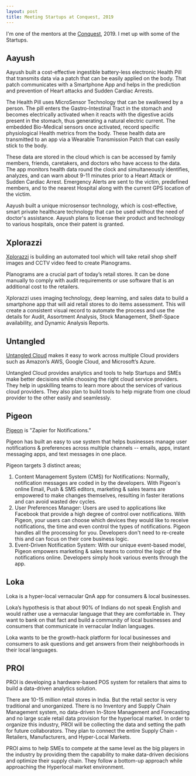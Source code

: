 ```yaml
---
layout: post
title: Meeting Startups at Conquest, 2019
---
```


I'm one of the mentors at the <a href="http://conquest.org.in/">Conquest</a>, 2019. I met up with some of the Startups.

## Aayush

Aayush built a cost-effective ingestible battery-less electronic Health Pill that transmits data via a patch that can be easily applied on the body. That patch communicates with a Smartphone App and helps in the prediction and prevention of Heart attacks and Sudden Cardiac Arrests.

The Health Pill uses MicroSensor Technology that can be swallowed by a person. The pill enters the Gastro-Intestinal Tract in the stomach and becomes electrically activated when it reacts with the digestive acids present in the stomach, thus generating a natural electric current. The embedded  Bio-Medical sensors once activated, record specific physiological Health metrics from the body. These health data are transmitted to an app via a Wearable Transmission Patch that can easily stick to the body.

These data are stored in the cloud which is can be accessed by family members, friends, caretakers, and doctors who have access to the data. The app monitors health data round the clock and simultaneously identifies, analyzes, and can warn about 9-11 minutes prior to a Heart Attack or Sudden Cardiac Arrest. Emergency Alerts are sent to the victim, predefined members, and to the nearest Hospital along with the current GPS location of the victim.

Aayush built a unique microsensor technology, which is cost-effective, smart private healthcare technology that can be used without the need of doctor's assistance. Aayush plans to license their product and technology to various hospitals, once their patent is granted.

## Xplorazzi

<a href="https://www.xplorazzi.com/">Xplorazzi</a> is building an automated tool which will take retail shop shelf images and CCTV video feed to create Planograms.

Planograms are a crucial part of today’s retail stores. It can be done manually to comply with audit requirements or use software that is an additional cost to the retailers.

Xplorazzi uses imaging technology, deep learning, and sales data to build a smartphone app that will aid retail stores to do items assessment. This will create a consistent visual record to automate the process and use the details for Audit, Assortment Analysis, Stock Management, Shelf-Space availability, and Dynamic Analysis Reports.

## Untangled 

<a href="https://untangled.cloud/">Untangled Cloud</a> makes it easy to work across multiple Cloud providers such as Amazon’s AWS, Google Cloud, and Microsoft’s Azure.

Untangled Cloud provides analytics and tools to help Startups and SMEs make better decisions while choosing the right cloud service providers. They help in upskilling teams to learn more about the services of various cloud providers. They also plan to build tools to help migrate from one cloud provider to the other easily and seamlessly. 

## Pigeon

<a href="https://pigeonapp.io/">Pigeon</a> is "Zapier for Notifications."

Pigeon has built an easy to use system that helps businesses manage user notifications & preferences across multiple channels -- emails, apps, instant messaging apps, and text messages in one place.

Pigeon targets 3 distinct areas;
<ol>
<li>Content Management System (CMS) for Notifications: Normally, notification messages are coded in by the developers. With Pigeon's online Email, Push  & SMS editors, marketing & sales teams are empowered to make changes themselves, resulting in faster iterations and can avoid wasted dev cycles.</li>
<li>User Preferences Manager: Users are used to applications like Facebook that provide a high degree of control over notifications. With Pigeon, your users can choose which devices they would like to receive notifications, the time and even control the types of notifications. Pigeon handles all the processing for you. Developers don't need to re-create this and can focus on their core business logic.</li>
<li>Event-Driven Notification System: With our unique event-based model, Pigeon empowers marketing & sales teams to control the logic of the notifications online. Developers simply hook various events through the app.</li>
</ol>

## Loka

Loka is a hyper-local vernacular QnA app for consumers & local businesses.

Loka’s hypothesis is that about 90% of Indians do not speak English and would rather use a vernacular language that they are comfortable in. They want to bank on that fact and build a community of local businesses and consumers that communicate in vernacular Indian languages.

Loka wants to be the growth-hack platform for local businesses and consumers to ask questions and get answers from their neighborhoods in their local languages.

## PROI

PROI is developing a hardware-based POS system for retailers that aims to build a data-driven analytics solution.

There are 10-15 million retail stores in India.  But the retail sector is very traditional and unorganized. There is no  Inventory and Supply Chain Management system, no data-driven In-Store  Management and Forecasting and no large scale retail data provision for the hyperlocal market. In order to organize this industry, PROI will be collecting the data and setting the path for future collaborators. They plan to connect the entire Supply Chain - Retailers, Manufacturers, and Hyper-Local Markets.

PROI aims to help SMEs to compete at the same level as the big players in the industry by providing them the capability to make data-driven decisions and optimize their supply chain. They follow a  bottom-up approach while approaching the Hyperlocal market environment.